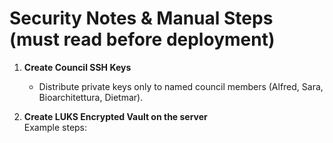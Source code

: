# Security Notes & Manual Steps (must read before deployment)

1) **Create Council SSH Keys**  
   - Distribute private keys only to named council members (Alfred, Sara, Bioarchitettura, Dietmar).

2) **Create LUKS Encrypted Vault on the server**  
   Example steps:
